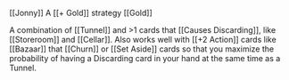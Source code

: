 [[Jonny]] A [[+ Gold]] strategy [[Gold]]

A combination of [[Tunnel]] and >1 cards that [[Causes Discarding]], like [[Storeroom]] and [[Cellar]]. Also works well with [[+2 Action]] cards like [[Bazaar]] that [[Churn]]  or [[Set Aside]] cards so that you maximize the probability of having a Discarding card in your hand at the same time as a Tunnel.